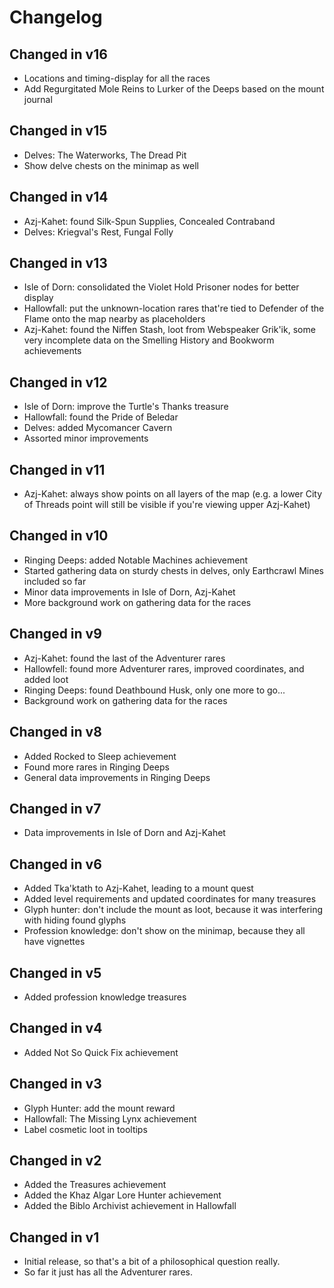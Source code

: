 # Changelog

## Changed in v16

* Locations and timing-display for all the races
* Add Regurgitated Mole Reins to Lurker of the Deeps based on the mount journal

## Changed in v15

* Delves: The Waterworks, The Dread Pit
* Show delve chests on the minimap as well

## Changed in v14

* Azj-Kahet: found Silk-Spun Supplies, Concealed Contraband
* Delves: Kriegval's Rest, Fungal Folly

## Changed in v13

* Isle of Dorn: consolidated the Violet Hold Prisoner nodes for better display
* Hallowfall: put the unknown-location rares that're tied to Defender of the Flame onto the map nearby as placeholders
* Azj-Kahet: found the Niffen Stash, loot from Webspeaker Grik'ik, some very incomplete data on the Smelling History and Bookworm achievements

## Changed in v12

* Isle of Dorn: improve the Turtle's Thanks treasure
* Hallowfall: found the Pride of Beledar
* Delves: added Mycomancer Cavern
* Assorted minor improvements

## Changed in v11

* Azj-Kahet: always show points on all layers of the map (e.g. a lower City of Threads point will still be visible if you're viewing upper Azj-Kahet)

## Changed in v10

* Ringing Deeps: added Notable Machines achievement
* Started gathering data on sturdy chests in delves, only Earthcrawl Mines included so far
* Minor data improvements in Isle of Dorn, Azj-Kahet
* More background work on gathering data for the races

## Changed in v9

* Azj-Kahet: found the last of the Adventurer rares
* Hallowfell: found more Adventurer rares, improved coordinates, and added loot
* Ringing Deeps: found Deathbound Husk, only one more to go...
* Background work on gathering data for the races

## Changed in v8

* Added Rocked to Sleep achievement
* Found more rares in Ringing Deeps
* General data improvements in Ringing Deeps

## Changed in v7

* Data improvements in Isle of Dorn and Azj-Kahet

## Changed in v6

* Added Tka'ktath to Azj-Kahet, leading to a mount quest
* Added level requirements and updated coordinates for many treasures
* Glyph hunter: don't include the mount as loot, because it was interfering with hiding found glyphs
* Profession knowledge: don't show on the minimap, because they all have vignettes

## Changed in v5

* Added profession knowledge treasures

## Changed in v4

* Added Not So Quick Fix achievement

## Changed in v3

* Glyph Hunter: add the mount reward
* Hallowfall: The Missing Lynx achievement
* Label cosmetic loot in tooltips

## Changed in v2

* Added the Treasures achievement
* Added the Khaz Algar Lore Hunter achievement
* Added the Biblo Archivist achievement in Hallowfall

## Changed in v1

* Initial release, so that's a bit of a philosophical question really.
* So far it just has all the Adventurer rares.
